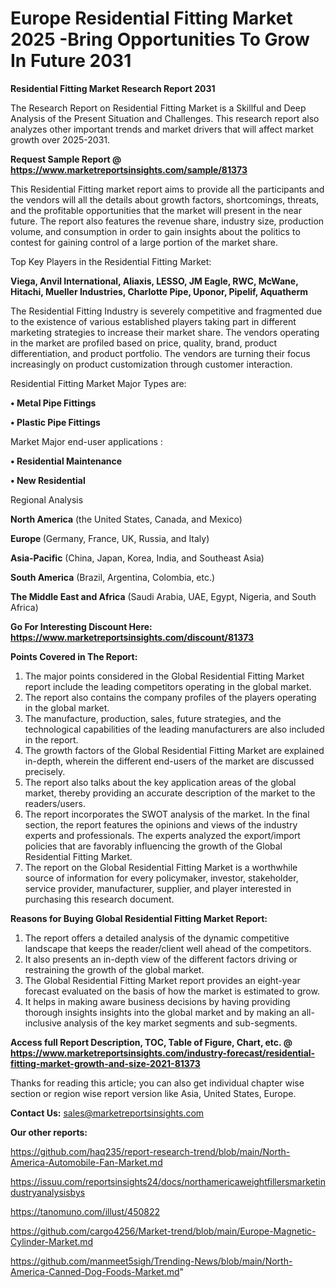  # Europe Residential Fitting Market 2025 -Bring Opportunities To Grow In Future 2031

<strong>Residential Fitting Market Research Report 2031</strong>

The Research Report on Residential Fitting Market is a Skillful and Deep Analysis of the Present Situation and Challenges. This research report also analyzes other important trends and market drivers that will affect market growth over 2025-2031.

<strong>Request Sample Report @ <a href=https://www.marketreportsinsights.com/sample/81373>https://www.marketreportsinsights.com/sample/81373</a></strong>

This Residential Fitting market report aims to provide all the participants and the vendors will all the details about growth factors, shortcomings, threats, and the profitable opportunities that the market will present in the near future. The report also features the revenue share, industry size, production volume, and consumption in order to gain insights about the politics to contest for gaining control of a large portion of the market share.

Top Key Players in the Residential Fitting Market:

<strong>Viega, Anvil International, Aliaxis, LESSO, JM Eagle, RWC, McWane, Hitachi, Mueller Industries, Charlotte Pipe, Uponor, Pipelif, Aquatherm</strong>

The Residential Fitting Industry is severely competitive and fragmented due to the existence of various established players taking part in different marketing strategies to increase their market share. The vendors operating in the market are profiled based on price, quality, brand, product differentiation, and product portfolio. The vendors are turning their focus increasingly on product customization through customer interaction.

Residential Fitting Market Major Types are:

<strong>• Metal Pipe Fittings

• Plastic Pipe Fittings</strong>

Market Major end-user applications :

<strong>• Residential Maintenance

• New Residential</strong>

Regional Analysis

</u><strong><b>North America</b></strong> (the United States, Canada, and Mexico)

<strong><b>Europe </b></strong>(Germany, France, UK, Russia, and Italy)

<strong><b>Asia-Pacific</b></strong> (China, Japan, Korea, India, and Southeast Asia)

<strong><b>South America</b></strong> (Brazil, Argentina, Colombia, etc.)

<strong><b>The Middle East and Africa</b></strong> (Saudi Arabia, UAE, Egypt, Nigeria, and South Africa)

<strong>Go For Interesting Discount Here: <a href=https://www.marketreportsinsights.com/discount/81373>https://www.marketreportsinsights.com/discount/81373</a></strong>

<strong>Points Covered in The Report:</strong>
<ol>
  <li>The major points considered in the Global Residential Fitting Market report include the leading competitors operating in the global market.</li>
  <li>The report also contains the company profiles of the players operating in the global market.</li>
  <li>The manufacture, production, sales, future strategies, and the technological capabilities of the leading manufacturers are also included in the report.</li>
  <li>The growth factors of the Global Residential Fitting Market are explained in-depth, wherein the different end-users of the market are discussed precisely.</li>
  <li>The report also talks about the key application areas of the global market, thereby providing an accurate description of the market to the readers/users.</li>
  <li>The report incorporates the SWOT analysis of the market. In the final section, the report features the opinions and views of the industry experts and professionals. The experts analyzed the export/import policies that are favorably influencing the growth of the Global Residential Fitting Market.</li>
  <li>The report on the Global Residential Fitting Market is a worthwhile source of information for every policymaker, investor, stakeholder, service provider, manufacturer, supplier, and player interested in purchasing this research document.</li>
</ol>
<strong>Reasons for Buying Global Residential Fitting Market Report:</strong>

<ol>
  <li>The report offers a detailed analysis of the dynamic competitive landscape that keeps the reader/client well ahead of the competitors.</li>
  <li>It also presents an in-depth view of the different factors driving or restraining the growth of the global market.</li>
  <li>The Global Residential Fitting Market report provides an eight-year forecast evaluated on the basis of how the market is estimated to grow.</li>
  <li>It helps in making aware business decisions by having providing thorough insights insights into the global market and by making an all-inclusive analysis of the key market segments and sub-segments.</li>
</ol>
<strong>Access full Report Description, TOC, Table of Figure, Chart, etc. @ <a href=https://www.marketreportsinsights.com/industry-forecast/residential-fitting-market-growth-and-size-2021-81373>https://www.marketreportsinsights.com/industry-forecast/residential-fitting-market-growth-and-size-2021-81373</a></strong>


Thanks for reading this article; you can also get individual chapter wise section or region wise report version like Asia, United States, Europe.

<strong>Contact Us:</strong>
sales@marketreportsinsights.com

<strong>Our other reports:</strong>

<a href=https://github.com/haq235/report-research-trend/blob/main/North-America-Automobile-Fan-Market.md>https://github.com/haq235/report-research-trend/blob/main/North-America-Automobile-Fan-Market.md</a>

<a href=https://issuu.com/reportsinsights24/docs/northamericaweightfillersmarketindustryanalysisbys>https://issuu.com/reportsinsights24/docs/northamericaweightfillersmarketindustryanalysisbys</a>

<a href=https://tanomuno.com/illust/450822>https://tanomuno.com/illust/450822</a>

<a href=https://github.com/cargo4256/Market-trend/blob/main/Europe-Magnetic-Cylinder-Market.md>https://github.com/cargo4256/Market-trend/blob/main/Europe-Magnetic-Cylinder-Market.md</a>

<a href=https://github.com/manmeet5sigh/Trending-News/blob/main/North-America-Canned-Dog-Foods-Market.md>https://github.com/manmeet5sigh/Trending-News/blob/main/North-America-Canned-Dog-Foods-Market.md</a>"
